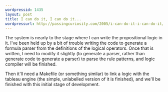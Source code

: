 ```yaml
--- 
wordpressid: 1435
layout: post
title: I can do it, I can do it...
wordpressurl: http://passingcuriosity.com/2005/i-can-do-it-i-can-do-it/
---
```

The system is nearly to the stage where I can write the propositional logic in it. I've been held up by a bit of trouble writing the code to generate a formula parser from the definitions of the logical operators. Once that is written, I need to modify it slightly (to generate a parser, rather than generate code to generate a parser) to parse the rule patterns, and logic compiler will be finished.

Then it'll need a Makefile (or something similar) to link a logic with the tableau engine (the simple, unlabelled version of it is finished), and we'll be finished with this initial stage of development.
